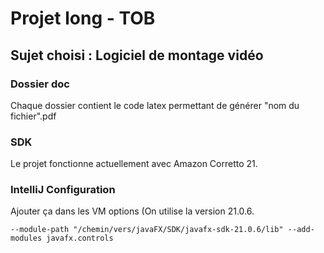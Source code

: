 # Projet long - TOB
## Sujet choisi : Logiciel de montage vidéo

### Dossier doc 
Chaque dossier contient le code latex permettant de générer "nom du fichier".pdf

### SDK
Le projet fonctionne actuellement avec Amazon Corretto 21.

### IntelliJ Configuration
Ajouter ça dans les VM options (On utilise la version 21.0.6.

```
--module-path "/chemin/vers/javaFX/SDK/javafx-sdk-21.0.6/lib" --add-modules javafx.controls
```